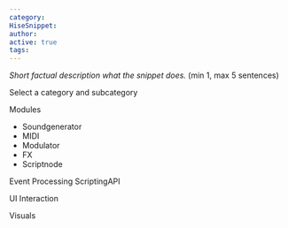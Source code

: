 ```yaml
---
category: 
HiseSnippet: 
author: 
active: true
tags: 
---
```

_Short factual description what the snippet does._ (min 1, max 5 sentences)


Select a category and subcategory

Modules
- Soundgenerator
- MIDI
- Modulator
- FX
- Scriptnode

Event Processing
ScriptingAPI

UI Interaction


Visuals
